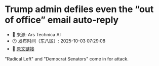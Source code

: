 # Trump admin defiles even the “out of office” email auto-reply
- 📅 来源: Ars Technica AI
- 🕒 发布时间（东八区）: 2025-10-03 07:29:08
- 🔗 [原文链接](https://arstechnica.com/culture/2025/10/trump-admin-defiles-even-the-out-of-office-email-auto-reply/)

"Radical Left" and "Democrat Senators" come in for attack.